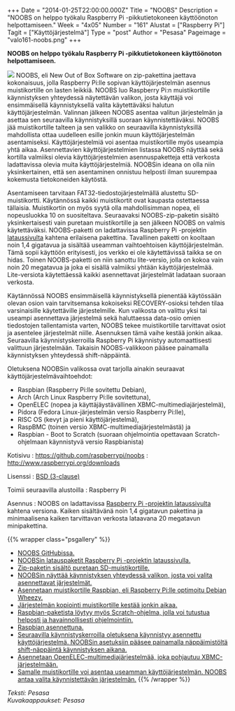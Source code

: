 +++
Date = "2014-01-25T22:00:00.000Z"
Title = "NOOBS"
Description = "NOOBS on helppo työkalu Raspberry Pi -pikkutietokoneen käyttöönoton helpottamiseen."
Week = "4x05"
Number = "161"
Alustat = ["Raspberry Pi"]
Tagit = ["Käyttöjärjestelmä"]
Type = "post"
Author = "Pesasa"
Pageimage = "valo161-noobs.png"
+++


**NOOBS on helppo työkalu Raspberry Pi -pikkutietokoneen käyttöönoton
helpottamiseen.**

![ ](/images/valo161-noobs.png "fig:valo161-noobs.png") NOOBS, eli New Out of Box
Software on zip-pakettina jaettava kokonaisuus, jolla Raspberry Pi:lle
sopivan käyttöjärjestelmän asennus muistikortille on lasten leikkiä.
NOOBS luo Raspberry Pi:n muistikortille käynnistyksen yhteydessä
näytettävän valikon, josta käyttäjä voi ensimmäisellä käynnistyksellä
valita käytettäväksi halutun käyttöjärjestelmän. Valinnan jälkeen NOOBS
asentaa valitun järjestelmän ja asettaa sen seuraavilla käynnistyksillä
suoraan käynnistettäväksi. NOOBS jää muistikortille talteen ja sen
valikko on seuraavilla käynnistyksillä mahdollista ottaa uudelleen
esille jonkin muun käyttöjärjestelmän asentamiseksi. Käyttöjärjestelmiä
voi asentaa muistikortille myös useampia yhtä aikaa. Asennettavien
käyttöjärjestelmien listassa NOOBS näyttää sekä kortilla valmiiksi
olevia käyttöjärjestelmien asennuspaketteja että verkosta ladattavissa
olevia muita käyttöjärjestelmiä. NOOBSin ideana on olla niin
yksinkertainen, että sen asentaminen onnistuu helposti ilman suurempaa
kokemusta tietokoneiden käytöstä.

Asentamiseen tarvitaan FAT32-tiedostojärjestelmällä alustettu
SD-muistikortti. Käytännössä kaikki muistikortit ovat kaupasta
ostettaessa tällaisia. Muistikortin on myös syytä olla mahdollisimman
nopea, eli nopeusluokka 10 on suositeltava. Seuraavaksi
NOOBS-zip-paketin sisältö yksinkertaisesti vain puretaan muistikortille
ja sen jälkeen NOOBS on valmis käytettäväksi. NOOBS-paketti on
ladattavissa Raspberry Pi -projektin
[lataussivulta](http://www.raspberrypi.org/downloads) kahtena erilaisena
pakettina. Tavallinen paketti on kooltaan noin 1,4 gigatavua ja sisältää
useamman vaihtoehtoisen käyttöjärjestelmän. Tämä sopii käyttöön
erityisesti, jos verkko ei ole käytettävissä taikka se on hidas. Toinen
NOOBS-paketti on niin sanottu lite-versio, jolla on kokoa vain noin 20
megatavua ja joka ei sisällä valmiiksi yhtään käyttöjärjestelmää.
Lite-versiota käytettäessä kaikki asennettavat järjestelmät ladataan
suoraan verkosta.

Käytännössä NOOBS ensimmäisellä käynnistyksellä pienentää käytössään
olevan osion vain tarvitsemansa kokoiseksi RECOVERY-osioksi tehden tilaa
varsinaisille käytettäville järjestelmille. Kun valikosta on valittu
yksi tai useampi asennettava järjestelmä sekä haluttaessa data-osio
omien tiedostojen tallentamista varten, NOOBS tekee muistikortille
tarvittavat osiot ja asentelee järjestelmät niille. Asennuksen tämä
vaihe kestää jonkin aikaa. Seuraavilla käynnistyskerroilla Raspberry Pi
käynnistyy automaattisesti valittuun järjestelmään. Takaisin
NOOBS-valikkoon pääsee painamalla käynnistyksen yhteydessä
shift-näppäintä.

Oletuksena NOOBSin valikossa ovat tarjolla ainakin seuraavat
käyttöjärjestelmävaihtoehdot:

-   Raspbian (Raspberry Pi:lle sovitettu Debian),
-   Arch (Arch Linux Raspberry Pi:lle sovitettuna),
-   OpenELEC (nopea ja käyttäjäystävällinen XBMC-multimediajärjestelmä),
-   Pidora (Fedora Linux-järjestelmän versio Raspberry Pi:lle),
-   RISC OS (kevyt ja pieni käyttöjärjestelmä),
-   RaspBMC (toinen versio XBMC-multimediajärjestelmästä) ja
-   Raspbian - Boot to Scratch (suoraan ohjelmointia opettavaan
    Scratch-ohjelmaan käynnistyvä versio Raspbianista)

Kotisivu
:   <https://github.com/raspberrypi/noobs>
:   <http://www.raspberrypi.org/downloads>

Lisenssi
:   [BSD (3-clause)](http://opensource.org/licenses/BSD-3-Clause)

Toimii seuraavilla alustoilla
:   Raspberry Pi

Asennus
:   NOOBS on ladattavissa [Raspberry Pi -projektin
    lataussivulta](http://www.raspberrypi.org/downloads) kahtena
    versiona. Kaiken sisältävänä noin 1,4 gigatavun pakettina ja
    minimaalisena kaiken tarvittavan verkosta lataavana 20 megatavun
    minipakettina.

{{% wrapper class="psgallery" %}}
-   [NOOBS GitHubissa.](/images/noobs-1.jpg)
-   [NOOBSin latauspaketit Raspberry Pi -projektin
    lataussivulla.](/images/noobs-2.jpg)
-   [Zip-paketin sisältö puretaan
    SD-muistikortille.](/images/noobs-3.jpg)
-   [NOOBSin näyttää käynnistyksen yhteydessä valikon, josta voi valita
    asennettavat järjestelmät.](/images/noobs-4.jpg)
-   [Asennetaan muistikortille Raspbian, eli Raspberry Pi:lle optimoitu
    Debian Wheezy.](/images/noobs-5.jpg)
-   [Järjestelmän kopiointi muistikortille kestää jonkin
    aikaa.](/images/noobs-6.jpg)
-   [Raspbian-paketista löytyy myös Scratch-ohjelma, jolla voi tutustua
    helposti ja havainnollisesti ohjelmointiin.](/images/noobs-7.jpg)
-   [Raspbian asennettuna.](/images/noobs-8.jpg)
-   [Seuraavilla käynnistyskerroilla oletuksena käynnistyy asennettu
    käyttöjärjestelmä. NOOBSin asetuksiin pääsee painamalla
    näppäimistöltä shift-näppäintä käynnistyksen
    aikana.](/images/noobs-9.jpg)
-   [Asennetaan OpenELEC-multimediajärjestelmää, joka pohjautuu
    XBMC-järjestelmään.](/images/noobs-10.jpg)
-   [Samalle muistikortille voi asentaa useamman käyttöjärjestelmän.
    NOOBS antaa valita käynnistettävän
    järjestelmän.](/images/noobs-11.jpg)
{{% /wrapper %}}

*Teksti: Pesasa* <br />
*Kuvakaappaukset: Pesasa*


